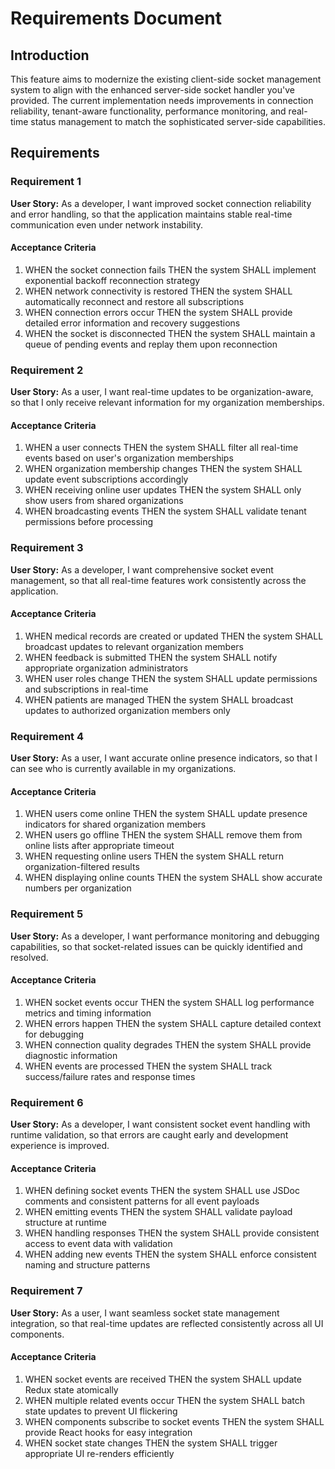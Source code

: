 # Requirements Document

## Introduction

This feature aims to modernize the existing client-side socket management system to align with the enhanced server-side socket handler you've provided. The current implementation needs improvements in connection reliability, tenant-aware functionality, performance monitoring, and real-time status management to match the sophisticated server-side capabilities.

## Requirements

### Requirement 1

**User Story:** As a developer, I want improved socket connection reliability and error handling, so that the application maintains stable real-time communication even under network instability.

#### Acceptance Criteria

1. WHEN the socket connection fails THEN the system SHALL implement exponential backoff reconnection strategy
2. WHEN network connectivity is restored THEN the system SHALL automatically reconnect and restore all subscriptions
3. WHEN connection errors occur THEN the system SHALL provide detailed error information and recovery suggestions
4. WHEN the socket is disconnected THEN the system SHALL maintain a queue of pending events and replay them upon reconnection

### Requirement 2

**User Story:** As a user, I want real-time updates to be organization-aware, so that I only receive relevant information for my organization memberships.

#### Acceptance Criteria

1. WHEN a user connects THEN the system SHALL filter all real-time events based on user's organization memberships
2. WHEN organization membership changes THEN the system SHALL update event subscriptions accordingly
3. WHEN receiving online user updates THEN the system SHALL only show users from shared organizations
4. WHEN broadcasting events THEN the system SHALL validate tenant permissions before processing

### Requirement 3

**User Story:** As a developer, I want comprehensive socket event management, so that all real-time features work consistently across the application.

#### Acceptance Criteria

1. WHEN medical records are created or updated THEN the system SHALL broadcast updates to relevant organization members
2. WHEN feedback is submitted THEN the system SHALL notify appropriate organization administrators
3. WHEN user roles change THEN the system SHALL update permissions and subscriptions in real-time
4. WHEN patients are managed THEN the system SHALL broadcast updates to authorized organization members only

### Requirement 4

**User Story:** As a user, I want accurate online presence indicators, so that I can see who is currently available in my organizations.

#### Acceptance Criteria

1. WHEN users come online THEN the system SHALL update presence indicators for shared organization members
2. WHEN users go offline THEN the system SHALL remove them from online lists after appropriate timeout
3. WHEN requesting online users THEN the system SHALL return organization-filtered results
4. WHEN displaying online counts THEN the system SHALL show accurate numbers per organization

### Requirement 5

**User Story:** As a developer, I want performance monitoring and debugging capabilities, so that socket-related issues can be quickly identified and resolved.

#### Acceptance Criteria

1. WHEN socket events occur THEN the system SHALL log performance metrics and timing information
2. WHEN errors happen THEN the system SHALL capture detailed context for debugging
3. WHEN connection quality degrades THEN the system SHALL provide diagnostic information
4. WHEN events are processed THEN the system SHALL track success/failure rates and response times

### Requirement 6

**User Story:** As a developer, I want consistent socket event handling with runtime validation, so that errors are caught early and development experience is improved.

#### Acceptance Criteria

1. WHEN defining socket events THEN the system SHALL use JSDoc comments and consistent patterns for all event payloads
2. WHEN emitting events THEN the system SHALL validate payload structure at runtime
3. WHEN handling responses THEN the system SHALL provide consistent access to event data with validation
4. WHEN adding new events THEN the system SHALL enforce consistent naming and structure patterns

### Requirement 7

**User Story:** As a user, I want seamless socket state management integration, so that real-time updates are reflected consistently across all UI components.

#### Acceptance Criteria

1. WHEN socket events are received THEN the system SHALL update Redux state atomically
2. WHEN multiple related events occur THEN the system SHALL batch state updates to prevent UI flickering
3. WHEN components subscribe to socket events THEN the system SHALL provide React hooks for easy integration
4. WHEN socket state changes THEN the system SHALL trigger appropriate UI re-renders efficiently